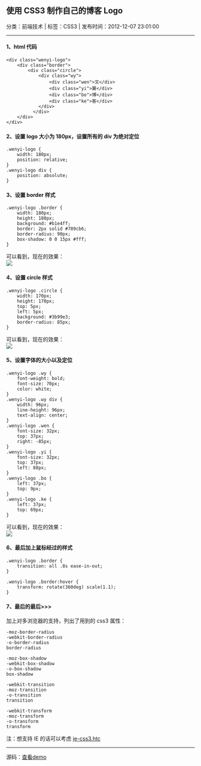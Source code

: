 ## 使用 CSS3 制作自己的博客 Logo

分类：前端技术 | 标签：CSS3 | 发布时间：2012-12-07 23:01:00

___

#### 1、html 代码

    <div class="wenyi-logo">
        <div class="border"> 
            <div class="circle">
                <div class="wy">
                    <div class="wen">文</div>
                    <div class="yi">翼</div>
                    <div class="bo">博</div>
                    <div class="ke">客</div>
                </div>
              </div> 
        </div> 
    </div>


#### 2、设置 logo 大小为 180px，设置所有的 div 为绝对定位

    .wenyi-logo {
        width: 180px;
        position: relative;
    }
    .wenyi-logo div {
        position: absolute;
    }
    
#### 3、设置 border 样式

    .wenyi-logo .border {
        width: 180px;
        height: 180px;
        background: #b1e4ff;
        border: 2px solid #789cb6;
        border-radius: 90px;
        box-shadow: 0 0 15px #fff;
    }
    
 可以看到，现在的效果：  
![](/posts/2012/12/07/images/1.jpeg)

#### 4、设置 circle 样式

    .wenyi-logo .circle {
        width: 170px;
        height: 170px;
        top: 5px;
        left: 5px;
        background: #3b99e3;
        border-radius: 85px;
    }
    
 可以看到，现在的效果：  
![](/posts/2012/12/07/images/2.jpeg)

#### 5、设置字体的大小以及定位

    .wenyi-logo .wy {
        font-weight: bold;
        font-size: 70px;
        color: white;
    }
    .wenyi-logo .wy div {
        width: 96px;
        line-height: 96px;
        text-align: center;
    }
    .wenyi-logo .wen {
        font-size: 32px;
        top: 37px;
        right: -85px;
    }
    .wenyi-logo .yi {
        font-size: 32px;
        top: 37px;
        left: 88px;
    }
    .wenyi-logo .bo {
        left: 37px;
        top: 9px;
    }
    .wenyi-logo .ke {
        left: 37px;
        top: 69px;
    }
    
    
 可以看到，现在的效果：  
![](/posts/2012/12/07/images/3.jpeg)

#### 6、最后加上鼠标经过的样式

    .wenyi-logo .border {
        transition: all .8s ease-in-out;
    }
    
    .wenyi-logo .border:hover {
        transform: rotate(360deg) scale(1.1);
    }
    
#### 7、最后的最后>>>

 加上对多浏览器的支持，列出了用到的 css3 属性：

    -moz-border-radius
    -webkit-border-radius
    -o-border-radius
    border-radius
    
    -moz-box-shadow
    -webkit-box-shadow
    -o-box-shadow
    box-shadow
    
    -webkit-transition
    -moz-transition
    -o-transition
    transition
    
    -webkit-transform
    -moz-transform
    -o-transform
    transform
    
注：想支持 IE 的话可以考虑 [ie-css3.htc](http://fetchak.com/ie-css3/)    

___

源码：[查看demo](/posts/2012/12/07/demo.html)
